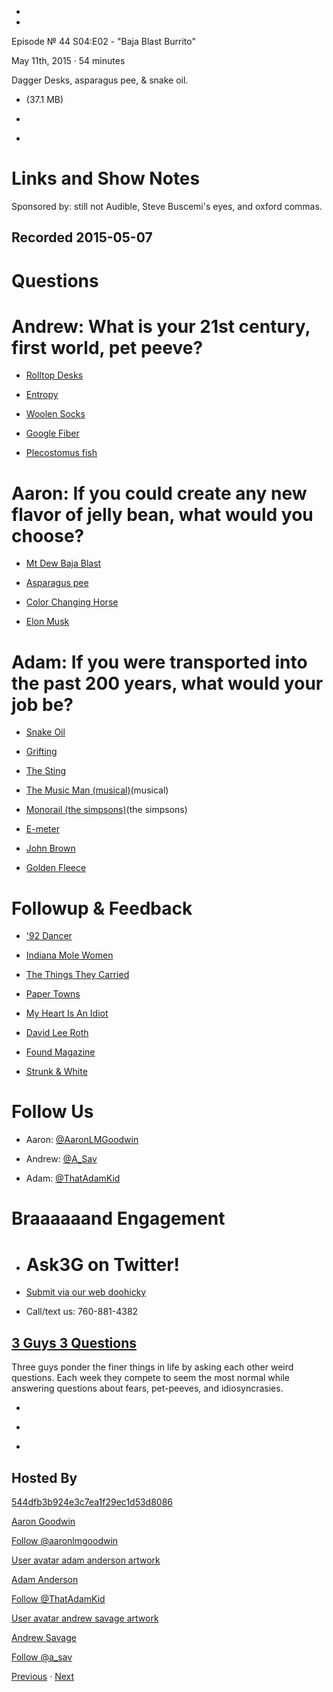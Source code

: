 -

-

Episode № 44 S04:E02 - "Baja Blast Burrito"

May 11th, 2015 · 54 minutes

Dagger Desks, asparagus pee, & snake oil.

- [](http://podcasts-1.feedpress.co/13789/11313.mp3)(37.1 MB)

- [](http://twitter.com/intent/tweet?text=3%20Guys%203%20Questions%20%E2%84%96%2044%20on%20@goodstuff_fm%20-%20http://goodstuff.fm/3g3q/44)

- [](http://www.facebook.com/sharer/sharer.php?u=http://goodstuff.fm/3g3q/44)

# Links and Show Notes

Sponsored by: still not Audible, Steve Buscemi's eyes, and oxford commas.

## Recorded 2015-05-07

# Questions

# Andrew: What is your 21st century, first world, pet peeve?

- [Rolltop Desks](http://www.ebay.com/bhp/roll-top-desk)

- [Entropy](http://en.wikipedia.org/wiki/Entropy)

- [Woolen Socks](http://www.smartwool.com/socks.html?gender=9915)

- [Google Fiber](https://fiber.google.com/)

- [Plecostomus fish](https://en.wikipedia.org/wiki/Hypostomus_plecostomus)

# Aaron: If you could create any new flavor of jelly bean, what would you choose?

- [Mt Dew Baja Blast](http://www.mountaindew.com/bajablast/)

- [Asparagus pee](http://www.huffingtonpost.com/2014/10/31/asparagus-pee_n_6077006.html)

- [Color Changing Horse](http://oz.wikia.com/wiki/Horse_of_a_Different_Color)

- [Elon Musk](http://en.wikipedia.org/wiki/Elon_Musk)

# Adam: If you were transported into the past 200 years, what would your job be?

- [Snake Oil](http://en.wikipedia.org/wiki/Snake_oil)

- [Grifting](http://www.thefreedictionary.com/grifting)

- [The Sting](http://www.imdb.com/title/tt0070735/)

- [The Music Man (musical)](http://en.wikipedia.org/wiki/The_Music_Man)(musical)

- [Monorail (the simpsons)](http://en.wikipedia.org/wiki/Marge_vs._the_Monorail)(the simpsons)

- [E-meter](http://en.wikipedia.org/wiki/E-meter)

- [John Brown](http://www.cs.cornell.edu/nystrom/images/antietam/fullsize/hf-john-brown.jpg)

- [Golden Fleece](http://en.wikipedia.org/wiki/Golden_Fleece)

# Followup & Feedback

- ['92 Dancer](http://i.giphy.com/3o85xK6HQv66Vjpex2.gif)

- [Indiana Mole Women](http://observer.com/2015/04/tales-from-the-bunker-an-indiana-mole-woman-shares-her-story/)

- [The Things They Carried](http://en.wikipedia.org/wiki/The_Things_They_Carried)

- [Paper Towns](http://johngreenbooks.com/paper-towns/)

- [My Heart Is An Idiot](http://myheartisanidiot.com/)

- [David Lee Roth](http://www.davidleeroth.com/)

- [Found Magazine](http://foundmagazine.com/)

- [Strunk & White](http://en.wikipedia.org/wiki/The_Elements_of_Style)

# Follow Us

- Aaron: [@AaronLMGoodwin](http://twitter.com/aaronlmgoodwin)

- Andrew: [@A_Sav](http://twitter.com/a_sav)

- Adam: [@ThatAdamKid](http://twitter.com/thatadamkid)

# Braaaaaand Engagement

- # Ask3G on Twitter!

- [Submit via our web doohicky](http://3g3q.co/ask)

- Call/text us: 760-881-4382

## [3 Guys 3 Questions](/3g3q)

Three guys ponder the finer things in life by asking each other weird questions. Each week they compete to seem the most normal while answering questions about fears, pet-peeves, and idiosyncrasies.

- [](https://itunes.apple.com/us/podcast/3-guys-3-questions/id914129482)

- [](http://feed.3g3q.co/)

- [](mailto:3guys3questions@gmail.com?cc=sponsorship%40goodstuff.fm&subject=%5BGoodStuff%20FM%5D%20Sponsorship%20Inquiry%20for%203%20Guys%203%20Questions)

## Hosted By

[544dfb3b924e3c7ea1f29ec1d53d8086](/people/aaron-goodwin)[](http://gravatar.com/avatar/544dfb3b924e3c7ea1f29ec1d53d8086.png?s=300&r=pg)

[Aaron Goodwin](/people/aaron-goodwin)

[Follow @aaronlmgoodwin](https://twitter.com/aaronlmgoodwin)

[User avatar adam anderson artwork](/people/adam-anderson)[](https://goodstuffs3.s3.amazonaws.com/uploads/user/avatar/89/user_avatar_adam-anderson_artwork.png)

[Adam Anderson](/people/adam-anderson)

[Follow @ThatAdamKid](https://twitter.com/ThatAdamKid)

[User avatar andrew savage artwork](/people/andrew-savage)[](https://goodstuffs3.s3.amazonaws.com/uploads/user/avatar/95/user_avatar_andrew-savage_artwork.png)

[Andrew Savage](/people/andrew-savage)

[Follow @a_sav](https://twitter.com/a_sav)

[Previous](/3g3q/43) · [Next](/3g3q/45)
